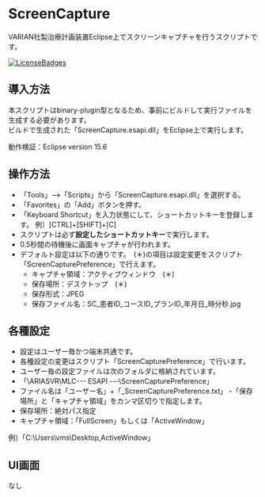 # ScreenCapture

VARIAN社製治療計画装置Eclipse上でスクリーンキャプチャを行うスクリプトです。  

[![LicenseBadges](https://badges.frapsoft.com/os/mit/mit.svg?v=102)](https://github.com/ellerbrock/open-source-badge/)  

## 導入方法

本スクリプトはbinary-plugin型となるため、事前にビルドして実行ファイルを生成する必要があります。  
ビルドで生成された「ScreenCapture.esapi.dll」をEclipse上で実行します。  

動作検証：Eclipse version 15.6  

## 操作方法

- 「Tools」-->「Scripts」から「ScreenCapture.esapi.dll」を選択する。
- 「Favorites」の「Add」ボタンを押す。
- 「Keyboard Shortcut」を入力状態にして、ショートカットキーを登録します。
 例）[CTRL]+[SHIFT]+[C]
- スクリプトは必ず**設定したショートカットキー**で実行します。
- 0.5秒間の待機後に画面キャプチャが行われます。
- デフォルト設定は以下の通りです。　(＊)の項目は設定変更をスクリプト「ScreenCapturePreference」で行えます。
  - キャプチャ領域：アクティブウィンドウ　(＊)
  - 保存場所：デスクトップ　(＊)
  - 保存形式：JPEG
  - 保存ファイル名：SC_患者ID_コースID_プランID_年月日_時分秒.jpg

## 各種設定
- 設定はユーザー毎かつ端末共通です。
- 各種設定の変更はスクリプト「ScreenCapturePreference」で行います。
- ユーザー毎の設定ファイルは次のフォルダに格納されています。
 - 「\\ARIASVR\MLC\--- ESAPI ---\ScreenCapturePreference」
 - ファイル名は「ユーザー名」+「_ScreenCapturePreference.txt」
 -「保存場所」と「キャプチャ領域」をカンマ区切りで指定します。
  - 保存場所：絶対パス指定　
  - キャプチャ領域：「FullScreen」もしくは「ActiveWindow」 
  
 例）「C:\Users\vms\Desktop,ActiveWindow」

## UI画面

なし

